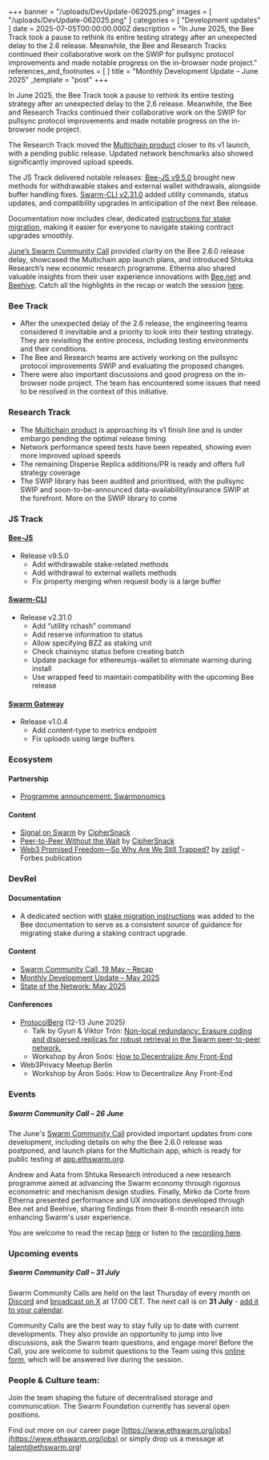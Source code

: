 +++
banner = "/uploads/DevUpdate-062025.png"
images = [ "/uploads/DevUpdate-062025.png" ]
categories = [ "Development updates" ]
date = 2025-07-05T00:00:00.000Z
description = "In June 2025, the Bee Track took a pause to rethink its entire testing strategy after an unexpected delay to the 2.6 release. Meanwhile, the Bee and Research Tracks continued their collaborative work on the SWIP for pullsync protocol improvements and made notable progress on the in-browser node project."
references_and_footnotes = [ ]
title = "Monthly Development Update – June 2025"
_template = "post"
+++


In June 2025, the Bee Track took a pause to rethink its entire testing strategy after an unexpected delay to the 2.6 release. Meanwhile, the Bee and Research Tracks continued their collaborative work on the SWIP for pullsync protocol improvements and made notable progress on the in-browser node project.

The Research Track moved the [Multichain product](https://app.ethswarm.org/) closer to its v1 launch, with a pending public release. Updated network benchmarks also showed significantly improved upload speeds.

The JS Track delivered notable releases: [Bee-JS v9.5.0](https://github.com/ethersphere/bee-js/releases/tag/v9.5.0) brought new methods for withdrawable stakes and external wallet withdrawals, alongside buffer handling fixes. [Swarm-CLI v2.31.0](https://github.com/ethersphere/swarm-cli/releases/tag/v2.33.0) added utility commands, status updates, and compatibility upgrades in anticipation of the next Bee release. 

Documentation now includes clear, dedicated [instructions for stake migration](https://docs.ethswarm.org/docs/bee/working-with-bee/staking/#stake-migration), making it easier for everyone to navigate staking contract upgrades smoothly.

[June’s Swarm Community Call](https://x.com/i/broadcasts/1zqKVjEPByAKB) provided clarity on the Bee 2.6.0 release delay, showcased the Multichain app launch plans, and introduced Shtuka Research’s new economic research programme. Etherna also shared valuable insights from their user experience innovations with [Bee.net](https://github.com/Etherna/bee-net) and [Beehive](https://github.com/Etherna/beehive). Catch all the highlights in the recap or watch the session [here](https://x.com/i/broadcasts/1vOxwXQrXzgKB).


### Bee Track  
* After the unexpected delay of the 2.6 release, the engineering teams considered it inevitable and a priority to look into their testing strategy. They are revisiting the entire process, including testing environments and their conditions. 
* The Bee and Research teams are actively working on the pullsync protocol improvements SWIP and evaluating the proposed changes.
* There were also important discussions and good progress on the in-browser node project. The team has encountered some issues that need to be resolved in the context of this initiative.


### Research Track  
* The [Multichain product](https://app.ethswarm.org/) is approaching its v1 finish line and is under embargo pending the optimal release timing 
* Network performance speed tests have been repeated, showing even more improved upload speeds
* The remaining Disperse Replica additions/PR is ready and offers full strategy coverage 
* The SWIP library has been audited and prioritised, with the pullsync SWIP and soon-to-be-announced data-availability/insurance SWIP at the forefront. More on the SWIP library to come


### JS Track  
#### [Bee-JS](https://github.com/ethersphere/bee-js)
* Release v9.5.0
    * Add withdrawable stake-related methods
    * Add withdrawal to external wallets methods
    * Fix property merging when request body is a large buffer


#### [Swarm-CLI](https://github.com/ethersphere/swarm-cli)
* Release v2.31.0
    * Add “utility rchash” command
    * Add reserve information to status
    * Allow specifying BZZ as staking unit
    * Check chainsync status before creating batch
    * Update package for ethereumjs-wallet to eliminate warning during install
    * Use wrapped feed to maintain compatibility with the upcoming Bee release


#### [Swarm Gateway](https://github.com/ethersphere/swarm-gateway)
* Release v1.0.4
    * Add content-type to metrics endpoint
    * Fix uploads using large buffers




### Ecosystem 

#### Partnership
* [Programme announcement: Swarmonomics](https://blog.ethswarm.org/foundation/2025/shtuka-partnership/)


#### Content
* [Signal on Swarm](https://medium.com/coinmonks/signal-on-swarm-798ee0ba0346) by [CipherSnack](https://medium.com/@ciphersnack)
* [Peer-to-Peer Without the Wait](https://medium.com/@ciphersnack/peer-to-peer-without-the-wait-b844ee3931f7) by [CipherSnack](https://medium.com/@ciphersnack)
* [Web3 Promised Freedom—So Why Are We Still Trapped?](https://www.forbes.com/councils/forbestechcouncil/2025/06/23/web3-promised-freedom-so-why-are-we-still-trapped/) by [zeligf](https://x.com/zeligf) - Forbes publication


### DevRel 


#### Documentation 
* A dedicated section with [stake migration instructions](https://docs.ethswarm.org/docs/bee/working-with-bee/staking/#stake-migration) was added to the Bee documentation to serve as a consistent source of guidance for migrating stake during a staking contract upgrade.


#### Content 
* [Swarm Community Call, 19 May – Recap](https://blog.ethswarm.org/foundation/2025/swarm-community-call-19-may-recap/)
* [Monthly Development Update – May 2025](https://blog.ethswarm.org/foundation/2025/monthly-development-update-may-2025/)
* [State of the Network: May 2025](https://blog.ethswarm.org/foundation/2025/state-of-the-network-may-2025/)




#### Conferences
* [ProtocolBerg](https://protocol.berlin/#schedule) (12-13 June 2025)
    * Talk by Gyuri & Viktor Trón: [Non-local redundancy: Erasure coding and dispersed replicas for robust retrieval in the Swarm peer-to-peer network.](https://watch.protocol.berlin/65a90bf47932ebe436ba9351/watch?session=685452df90bd41297b64713e)
    * Workshop by Áron Soós: [How to Decentralize Any Front-End](https://watch.protocol.berlin/65a90bf47932ebe436ba9351/watch?session=68546dd490bd41297b40be03)
* Web3Privacy Meetup Berlin
    * Workshop by Áron Soós: How to Decentralize Any Front-End


### Events 


##### **Swarm Community Call – 26 June**
The June's [Swarm Community Call](https://x.com/i/broadcasts/1vOxwXQrXzgKB) provided important updates from core development, including details on why the Bee 2.6.0 release was postponed, and launch plans for the Multichain app, which is ready for public testing at [app.ethswarm.org](app.ethswarm.org). 

Andrew and Aata from Shtuka Research introduced a new research programme aimed at advancing the Swarm economy through rigorous econometric and mechanism design studies. Finally, Mirko da Corte from Etherna presented performance and UX innovations developed through Bee.net and Beehive, sharing findings from their 8-month research into enhancing Swarm's user experience.

You are welcome to read the recap [here](https://blog.ethswarm.org/foundation/2025/swarm-community-call-26-june-recap/) or listen to the [recording here](https://x.com/i/broadcasts/1vAxRDNzWQZGl). 


### Upcoming events


##### **Swarm Community Call – 31 July**

Swarm Community Calls are held on the last Thursday of every month on [Discord](https://discord.com/events/799027393297514537/1386618353740939335) and [broadcast on X](https://x.com/i/broadcasts/1zqKVjEPByAKB) at 17.00 CET. The next call is on **31 July** - [add it to your calendar](https://www.addevent.com/event/vZ25996868). 

Community Calls are the best way to stay fully up to date with current developments. They also provide an opportunity to jump into live discussions, ask the Swarm team questions, and engage more! Before the Call, you are welcome to submit questions to the Team using this [online form](https://airtable.com/appNS3aNAw7rihPeg/shrBRyrMkXFsJvLS3), which will be answered live during the session.


### People & Culture team:

Join the team shaping the future of decentralised storage and communication. The Swarm Foundation currently has several open positions. 

Find out more on our career page [https://www.ethswarm.org/jobs](https://www.ethswarm.org/jobs) or simply drop us a message at talent@ethswarm.org!